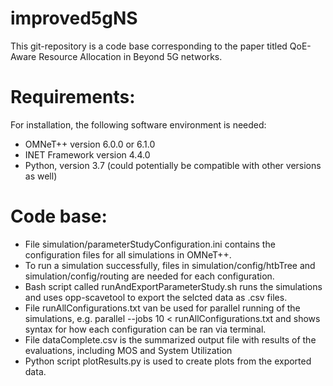 # improved5gNS

This git-repository is a code base corresponding to the paper titled QoE-Aware Resource Allocation in Beyond 5G networks.

# Requirements: 
For installation, the following software environment is needed: 
- OMNeT++ version 6.0.0 or 6.1.0
- INET Framework version 4.4.0
- Python, version 3.7 (could potentially be compatible with other versions as well)

# Code base:
- File simulation/parameterStudyConfiguration.ini contains the configuration files for all simulations in OMNeT++.
- To run a simulation successfully, files in simulation/config/htbTree and simulation/config/routing are needed for each configuration. 
- Bash script called runAndExportParameterStudy.sh runs the simulations and uses opp-scavetool to export the selcted data as .csv files.
- File runAllConfigurations.txt van be used for parallel running of the simulations, e.g. parallel --jobs 10 < runAllConfigurations.txt and shows syntax for how each configuration can be ran via terminal. 
- File dataComplete.csv is the summarized output file with results of the evaluations, including MOS and System Utilization
- Python script plotResults.py is used to create plots from the exported data.



